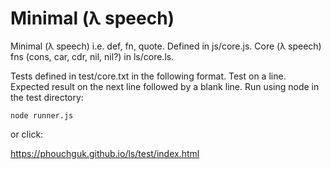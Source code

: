 # Minimal (λ speech)

Minimal (λ speech) i.e. def, fn, quote. Defined in js/core.js. Core (λ speech) fns (cons, car, cdr, nil, nil?) in ls/core.ls.

Tests defined in test/core.txt in the following format. Test on a line. Expected result on the next line followed by a blank line. Run using node in the test directory: 

`node runner.js`

or click:

https://phouchguk.github.io/ls/test/index.html
